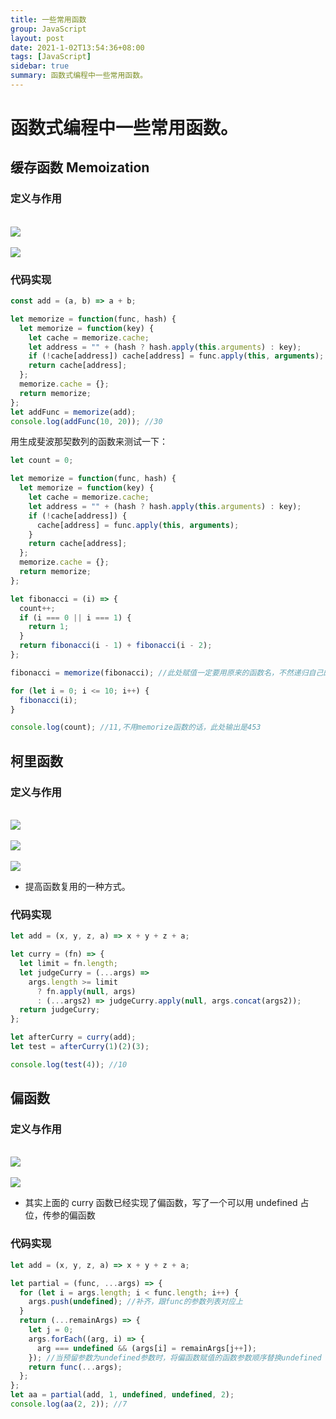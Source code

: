 ```yaml
---
title: 一些常用函数
group: JavaScript
layout: post
date: 2021-1-02T13:54:36+08:00
tags: [JavaScript]
sidebar: true
summary: 函数式编程中一些常用函数。
---
```


# 函数式编程中一些常用函数。

## 缓存函数 Memoization

### 定义与作用

<br/>
<img style="display:table;margin:auto" src="/images/commonlyUsedFunctions/commonlyUsedFunctions1.png" />

<br/>
<img style="display:table;margin:auto" src="/images/commonlyUsedFunctions/commonlyUsedFunctions2.png" />

### 代码实现

```javascript
const add = (a, b) => a + b;

let memorize = function(func, hash) {
  let memorize = function(key) {
    let cache = memorize.cache;
    let address = "" + (hash ? hash.apply(this.arguments) : key);
    if (!cache[address]) cache[address] = func.apply(this, arguments);
    return cache[address];
  };
  memorize.cache = {};
  return memorize;
};
let addFunc = memorize(add);
console.log(addFunc(10, 20)); //30
```

用生成斐波那契数列的函数来测试一下：

```javascript
let count = 0;

let memorize = function(func, hash) {
  let memorize = function(key) {
    let cache = memorize.cache;
    let address = "" + (hash ? hash.apply(this.arguments) : key);
    if (!cache[address]) {
      cache[address] = func.apply(this, arguments);
    }
    return cache[address];
  };
  memorize.cache = {};
  return memorize;
};

let fibonacci = (i) => {
  count++;
  if (i === 0 || i === 1) {
    return 1;
  }
  return fibonacci(i - 1) + fibonacci(i - 2);
};

fibonacci = memorize(fibonacci); //此处赋值一定要用原来的函数名，不然递归自己的时候不会走memorize函数

for (let i = 0; i <= 10; i++) {
  fibonacci(i);
}

console.log(count); //11,不用memorize函数的话，此处输出是453
```

## 柯里函数

### 定义与作用

<br/>
<img style="display:table;margin:auto" src="/images/commonlyUsedFunctions/commonlyUsedFunctions3.png" />

<br/>
<img style="display:table;margin:auto" src="/images/commonlyUsedFunctions/commonlyUsedFunctions4.png" />

<br/>
<img style="display:table;margin:auto" src="/images/commonlyUsedFunctions/commonlyUsedFunctions5.png" />

- 提高函数复用的一种方式。

### 代码实现

```javascript
let add = (x, y, z, a) => x + y + z + a;

let curry = (fn) => {
  let limit = fn.length;
  let judgeCurry = (...args) =>
    args.length >= limit
      ? fn.apply(null, args)
      : (...args2) => judgeCurry.apply(null, args.concat(args2));
  return judgeCurry;
};

let afterCurry = curry(add);
let test = afterCurry(1)(2)(3);

console.log(test(4)); //10
```

## 偏函数

### 定义与作用

<br/>
<img style="display:table;margin:auto" src="/images/commonlyUsedFunctions/commonlyUsedFunctions6.png" />

<br/>
<img style="display:table;margin:auto" src="/images/commonlyUsedFunctions/commonlyUsedFunctions7.png" />

- 其实上面的 curry 函数已经实现了偏函数，写了一个可以用 undefined 占位，传参的偏函数

### 代码实现

```javascript
let add = (x, y, z, a) => x + y + z + a;

let partial = (func, ...args) => {
  for (let i = args.length; i < func.length; i++) {
    args.push(undefined); //补齐，跟func的参数列表对应上
  }
  return (...remainArgs) => {
    let j = 0;
    args.forEach((arg, i) => {
      arg === undefined && (args[i] = remainArgs[j++]);
    }); //当预留参数为undefined参数时，将偏函数赋值的函数参数顺序替换undefined
    return func(...args);
  };
};
let aa = partial(add, 1, undefined, undefined, 2);
console.log(aa(2, 2)); //7
```
